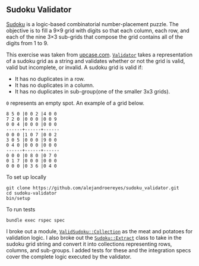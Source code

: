 ## Sudoku Validator

[Sudoku](https://en.wikipedia.org/wiki/Sudoku) is a logic-based combinatorial number-placement puzzle. The objective is to fill a 9×9 grid with digits so that each column, each row, and each of the nine 3×3 sub-grids that compose the grid contains all of the digits from 1 to 9.

This exercise was taken from [upcase.com](https://thoughtbot.com/upcase). [`Validator`](https://github.com/alejandroereyes/sudoku_validator/blob/master/lib/validator.rb) takes a representation of a sudoku grid as a string and validates whether or not the grid is valid, valid but incomplete, or invalid. A sudoku grid is valid if:
  - It has no duplicates in a row.
  - It has no duplicates in a column.
  - It has no duplicates in sub-group(one of the smaller 3x3 grids).

`0` represents an empty spot. An example of a grid below.

```
8 5 0 |0 0 2 |4 0 0
7 2 0 |0 0 0 |0 0 9
0 0 4 |0 0 0 |0 0 0
------+------+------
0 0 0 |1 0 7 |0 0 2
3 0 5 |0 0 0 |9 0 0
0 4 0 |0 0 0 |0 0 0
------+------+------
0 0 0 |0 8 0 |0 7 0
0 1 7 |0 0 0 |0 0 0
0 0 0 |0 3 6 |0 4 0
```
To set up locally
```
git clone https://github.com/alejandroereyes/sudoku_validator.git
cd sudoku-validator
bin/setup
```

To run tests
```
bundle exec rspec spec
```

I broke out a module, [`ValidSudoku::Collection`](https://github.com/alejandroereyes/sudoku_validator/blob/master/lib/valid_sudoku/collection.rb) as the meat and potatoes for validation logic. I also broke out the [`Sudoku::Extract`](https://github.com/alejandroereyes/sudoku_validator/blob/master/lib/sudoku/extract.rb) class to take in the sudoku grid string and convert it into collections representing rows, columns, and sub-groups. I added tests for these and the integration specs cover the complete logic executed by the validator.
